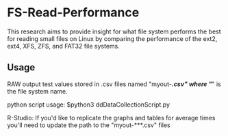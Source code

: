 # FS-Read-Performance
This research aims to provide insight for what file system performs the best for reading small files on Linux by comparing the performance of the ext2, ext4, XFS, ZFS, and FAT32 file systems. 

## Usage
RAW output test values stored in .csv files named "myout-***.csv" where "***" is the file system name.

python script usage:
$python3 ddDataCollectionScript.py

R-Studio: 
If you'd like to replicate the graphs and tables for average times you'll need to update the path to the "myout-***.csv" files
